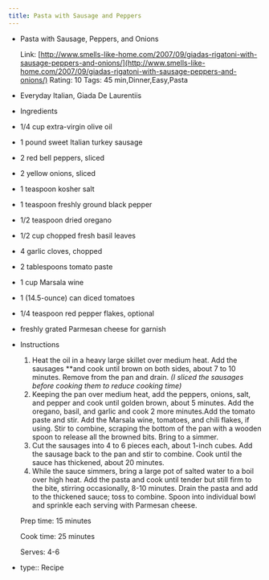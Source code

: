```yaml
---
title: Pasta with Sausage and Peppers
---
```


- Pasta with Sausage, Peppers, and Onions
  
  Link: [http://www.smells-like-home.com/2007/09/giadas-rigatoni-with-sausage-peppers-and-onions/](http://www.smells-like-home.com/2007/09/giadas-rigatoni-with-sausage-peppers-and-onions/) Rating: 10
  Tags: 45 min,Dinner,Easy,Pasta
- Everyday Italian, Giada De Laurentiis
- Ingredients
- 1/4 cup extra-virgin olive oil
- 1 pound sweet Italian turkey sausage
- 2 red bell peppers, sliced
- 2 yellow onions, sliced
- 1 teaspoon kosher salt
- 1 teaspoon freshly ground black pepper
- 1/2 teaspoon dried oregano
- 1/2 cup chopped fresh basil leaves
- 4 garlic cloves, chopped
- 2 tablespoons tomato paste
- 1 cup Marsala wine
- 1 (14.5-ounce) can diced tomatoes
- 1/4 teaspoon red pepper flakes, optional
- freshly grated Parmesan cheese for garnish
- Instructions
  
  1. Heat the oil in a heavy large skillet over medium heat. Add the sausages **and cook until brown on both sides, about 7 to 10 minutes. Remove from the pan and drain. *(I sliced the sausages before cooking them to reduce cooking time)*
  2. Keeping the pan over medium heat, add the peppers, onions, salt, and pepper and cook until golden brown, about 5 minutes. Add the oregano, basil, and garlic and cook 2 more minutes.Add the tomato paste and stir. Add the Marsala wine, tomatoes, and chili flakes, if using. Stir to combine, scraping the bottom of the pan with a wooden spoon to release all the browned bits. Bring to a simmer.
  3. Cut the sausages into 4 to 6 pieces each, about 1-inch cubes. Add the sausage back to the pan and stir to combine. Cook until the sauce has thickened, about 20 minutes.
  4. While the sauce simmers, bring a large pot of salted water to a boil over high heat. Add the pasta and cook until tender but still firm to the bite, stirring occasionally, 8-10 minutes. Drain the pasta and add to the thickened sauce; toss to combine. Spoon into individual bowl and sprinkle each serving with Parmesan cheese.
  
  Prep time: 15 minutes
  
  Cook time: 25 minutes
  
  Serves: 4-6
-
  type:: Recipe
